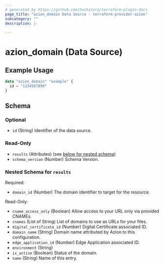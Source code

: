 ```yaml
---
# generated by https://github.com/hashicorp/terraform-plugin-docs
page_title: "azion_domain Data Source - terraform-provider-azion"
subcategory: ""
description: |-
  
---
```


# azion_domain (Data Source)



## Example Usage

```terraform
data "azion_domain" "example" {
  id = "1234567890"
}
```

<!-- schema generated by tfplugindocs -->
## Schema

### Optional

- `id` (String) Identifier of the data source.

### Read-Only

- `results` (Attributes) (see [below for nested schema](#nestedatt--results))
- `schema_version` (Number) Schema Version.

<a id="nestedatt--results"></a>
### Nested Schema for `results`

Required:

- `domain_id` (Number) The domain identifier to target for the resource.

Read-Only:

- `cname_access_only` (Boolean) Allow access to your URL only via provided CNAMEs.
- `cnames` (List of String) List of domains to use as URLs for your files.
- `digital_certificate_id` (Number) Digital Certificate associated ID.
- `domain_name` (String) Domain name attributed by Azion to this configuration.
- `edge_application_id` (Number) Edge Application associated ID.
- `environment` (String)
- `is_active` (Boolean) Status of the domain.
- `name` (String) Name of this entry.
